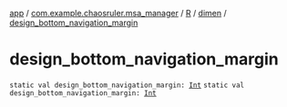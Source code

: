 [app](../../../index.md) / [com.example.chaosruler.msa_manager](../../index.md) / [R](../index.md) / [dimen](index.md) / [design_bottom_navigation_margin](.)

# design_bottom_navigation_margin

`static val design_bottom_navigation_margin: `[`Int`](https://kotlinlang.org/api/latest/jvm/stdlib/kotlin/-int/index.html)
`static val design_bottom_navigation_margin: `[`Int`](https://kotlinlang.org/api/latest/jvm/stdlib/kotlin/-int/index.html)